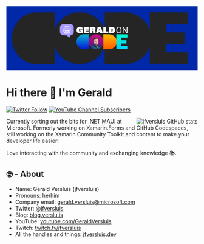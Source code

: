 <img src="https://github.com/jfversluis/jfversluis/blob/main/assets/header.png" alt="jfversluis GitHub banner" />

# Hi there 👋 I'm Gerald

[![Twitter Follow](https://img.shields.io/twitter/follow/jfversluis?color=%231DA1F2&logo=twitter&style=flat-square)](https://www.twitter.com/jfversluis) [![YouTube Channel Subscribers](https://img.shields.io/youtube/channel/subscribers/UCBBZ2kXWmd8eXlHg2wEaClw?color=%23FF0000&label=Subscribe%20on%20YouTube&logo=youtube&style=flat-square)](https://www.youtube.com/GeraldVersluis)

<a href="#">
  <img src="https://github-readme-stats.vercel.app/api?username=jfversluis&show_icons=true&count_private=true" alt="jfversluis GitHub stats" align="right" />
</a>

Currently sorting out the bits for .NET MAUI at Microsoft. Formerly working on Xamarin.Forms and GitHub Codespaces, still working on the Xamarin Community Toolkit and content to make your developer life easier!

Love interacting with the community and exchanging knowledge 📚.

## 🤓 - About

- Name: Gerald Versluis (jfversluis)
- Pronouns: he/him
- Company email: gerald.versluis@microsoft.com
- Twitter: [@jfversluis](https://twitter.com/jfversluis)
- Blog: [blog.verslu.is](https://blog.verslu.is)
- YouTube: [youtube.com/GeraldVersluis](https://www.youtube.com/GeraldVersluis)
- Twitch: [twitch.tv/jfversluis](https://www.twitch.tv/jfversluis)
- All the handles and things: [jfversluis.dev](https://jfversluis.dev)
